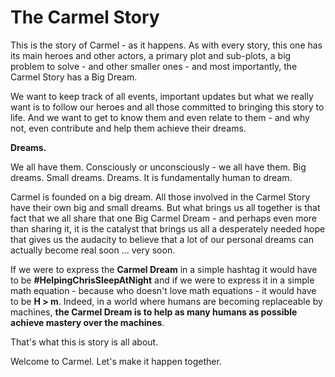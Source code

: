 # The Carmel Story

This is the story of Carmel - as it happens. As with every story, this one has its main heroes and other actors, a primary plot and sub-plots, a big problem to solve - and other smaller ones - and most importantly, the Carmel Story has a Big Dream.

We want to keep track of all events, important updates but what we really want is to follow our heroes and all those committed to bringing this story to life. And we want to get to know them and even relate to them - and why not, even contribute and help them achieve their dreams.

**Dreams.**

We all have them. Consciously or unconsciously - we all have them. Big dreams. Small dreams. Dreams. It is fundamentally human to dream.

Carmel is founded on a big dream. All those involved in the Carmel Story have their own big and small dreams. But what brings us all together is that fact that we all share that one Big Carmel Dream - and perhaps even more than sharing it, it is the catalyst that brings us all a desperately needed hope that gives us the audacity to believe that a lot of our personal dreams can actually become real soon ... very soon.

If we were to express the **Carmel Dream** in a simple hashtag it would have to be **#HelpingChrisSleepAtNight** and if we were to express it in a simple math equation - because who doesn't love math equations - it would have to be **H > m**. Indeed, in a world where humans are becoming replaceable by machines, **the Carmel Dream is to help as many humans as possible achieve mastery over the machines**.

That's what this is story is all about.

Welcome to Carmel. Let's make it happen together.
